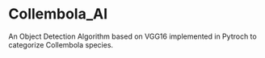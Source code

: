 # Collembola_AI
An Object Detection Algorithm based on VGG16 implemented in Pytroch to categorize Collembola species.
